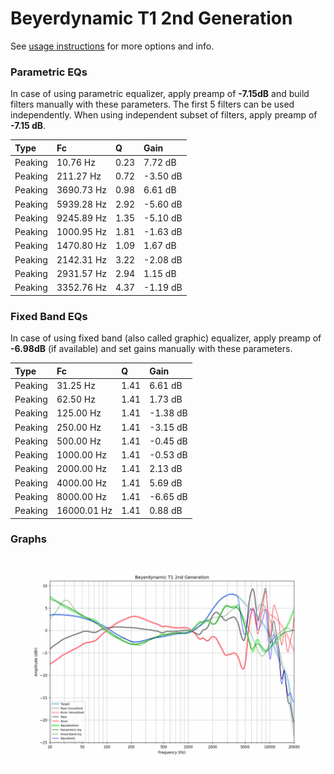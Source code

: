 # Beyerdynamic T1 2nd Generation
See [usage instructions](https://github.com/jaakkopasanen/AutoEq#usage) for more options and info.

### Parametric EQs
In case of using parametric equalizer, apply preamp of **-7.15dB** and build filters manually
with these parameters. The first 5 filters can be used independently.
When using independent subset of filters, apply preamp of **-7.15 dB**.

| Type    | Fc         |    Q | Gain     |
|:--------|:-----------|:-----|:---------|
| Peaking | 10.76 Hz   | 0.23 | 7.72 dB  |
| Peaking | 211.27 Hz  | 0.72 | -3.50 dB |
| Peaking | 3690.73 Hz | 0.98 | 6.61 dB  |
| Peaking | 5939.28 Hz | 2.92 | -5.60 dB |
| Peaking | 9245.89 Hz | 1.35 | -5.10 dB |
| Peaking | 1000.95 Hz | 1.81 | -1.63 dB |
| Peaking | 1470.80 Hz | 1.09 | 1.67 dB  |
| Peaking | 2142.31 Hz | 3.22 | -2.08 dB |
| Peaking | 2931.57 Hz | 2.94 | 1.15 dB  |
| Peaking | 3352.76 Hz | 4.37 | -1.19 dB |

### Fixed Band EQs
In case of using fixed band (also called graphic) equalizer, apply preamp of **-6.98dB**
(if available) and set gains manually with these parameters.

| Type    | Fc          |    Q | Gain     |
|:--------|:------------|:-----|:---------|
| Peaking | 31.25 Hz    | 1.41 | 6.61 dB  |
| Peaking | 62.50 Hz    | 1.41 | 1.73 dB  |
| Peaking | 125.00 Hz   | 1.41 | -1.38 dB |
| Peaking | 250.00 Hz   | 1.41 | -3.15 dB |
| Peaking | 500.00 Hz   | 1.41 | -0.45 dB |
| Peaking | 1000.00 Hz  | 1.41 | -0.53 dB |
| Peaking | 2000.00 Hz  | 1.41 | 2.13 dB  |
| Peaking | 4000.00 Hz  | 1.41 | 5.69 dB  |
| Peaking | 8000.00 Hz  | 1.41 | -6.65 dB |
| Peaking | 16000.01 Hz | 1.41 | 0.88 dB  |

### Graphs
![](./Beyerdynamic%20T1%202nd%20Generation.png)
